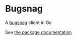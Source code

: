 # Bugsnag

A [bugsnag](http://bugsnag.com) client in Go

See [the package documentation](https://godoc.org/github.com/Mistobaan/bugsnag)
